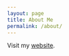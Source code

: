 ```yaml
---
layout: page
title: About Me
permalink: /about/
---
```


Visit my [website](https://graysonliu.github.io/).
